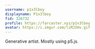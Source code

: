 ```yaml
---
username: p1x3lboy
displayname: P1x3lboy
fid: 326732
profile: https://farcaster.xyz/p1x3lboy
avatar: https://i.imgur.com/liMJIHv.gif
---
```


Generative artist. Mostly using p5.js.
